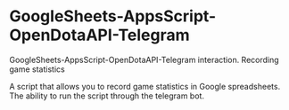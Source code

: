 # GoogleSheets-AppsScript-OpenDotaAPI-Telegram
GoogleSheets-AppsScript-OpenDotaAPI-Telegram interaction. Recording game statistics

A script that allows you to record game statistics in Google spreadsheets. The ability to run the script through the telegram bot.
